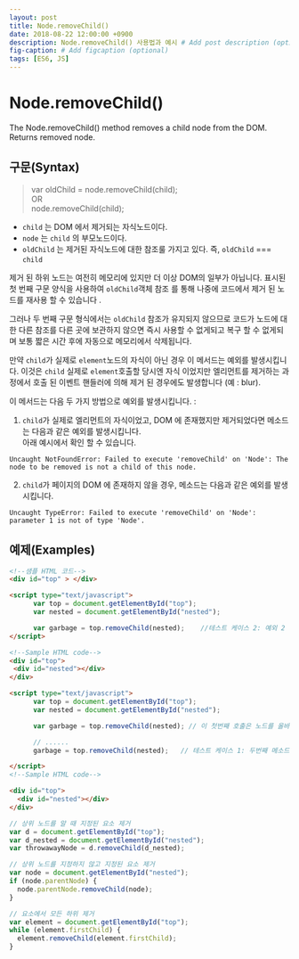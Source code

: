 ```yaml
---
layout: post
title: Node.removeChild()
date: 2018-08-22 12:00:00 +0900
description: Node.removeChild() 사용법과 예시 # Add post description (optional)
fig-caption: # Add figcaption (optional)
tags: [ES6, JS]
---
```

# Node.removeChild()

The Node.removeChild() method removes a child node from the DOM. Returns removed node.

## 구문(Syntax)

> var oldChild = node.removeChild(child);  
> OR  
> node.removeChild(child);  

- `child` 는 DOM 에서 제거되는 자식노드이다.
- `node` 는 `child` 의 부모노드이다.
- `oldChild` 는 제거된 자식노드에 대한 참조룰 가지고 있다. 즉, `oldChild` === `child`

제거 된 하위 노드는 여전히 메모리에 있지만 더 이상 DOM의 일부가 아닙니다. 표시된 첫 번째 구문 양식을 사용하여 `oldChild`객체 참조 를 통해 나중에 코드에서 제거 된 노드를 재사용 할 수 있습니다 .

그러나 두 번째 구문 형식에서는  `oldChild` 참조가 유지되지 않으므로 코드가 노드에 대한 다른 참조를 다른 곳에 보관하지 않으면 즉시 사용할 수 없게되고 복구 할 수 없게되며 보통 짧은 시간 후에 자동으로 메모리에서 삭제됩니다.  

만약 `child`가 실제로 `element`노드의 자식이 아닌 경우 이 메서드는 예외를 발생시킵니다. 이것은 `child` 실제로 `element`호출할 당시엔 자식 이었지만 엘리먼트를 제거하는 과정에서 호출 된 이벤트 핸들러에 의해 제거 된 경우에도 발생합니다 (예 : blur).

이 메서드는 다음 두 가지 방법으로 예외를 발생시킵니다. :

1. `child`가 실제로 엘리먼트의 자식이었고, DOM 에 존재했지만 제거되었다면 메소드는 다음과 같은 예외를 발생시킵니다.  
아래 예시에서 확인 할 수 있습니다.
```
​​Uncaught NotFoundError: Failed to execute 'removeChild' on 'Node': The node to be removed is not a child of this node.
```

2. `child`가 페이지의 DOM 에 존재하지 않을 경우, 메소드는 다음과 같은 예외를 발생시킵니다.  
```
Uncaught TypeError: Failed to execute 'removeChild' on 'Node': parameter 1 is not of type 'Node'.
```

## 예제(Examples)
```html
<!--샘플 HTML 코드-->
<div id="top" > </div>

<script type="text/javascript">
      var top = document.getElementById("top");
      var nested = document.getElementById("nested");

      var garbage = top.removeChild(nested);    //테스트 케이스 2: 예외 2 케이스를 발생시킴.
</script>

<!--Sample HTML code-->
<div id="top">
 <div id="nested"></div>
</div>

<script type="text/javascript">
      var top = document.getElementById("top");
      var nested = document.getElementById("nested");

      var garbage = top.removeChild(nested); // 이 첫번째 호출은 노드를 올바르게 제거해준다.

      // ......
      garbage = top.removeChild(nested);   // 테스트 케이스 1: 두번째 메소드 호출엔 예외(1)을 발생시킨다.

</script>
<!--Sample HTML code-->
```
```html
<div id="top">
  <div id="nested"></div>
</div>
```

```js
// 상위 노드를 알 때 지정된 요소 제거
var d = document.getElementById("top");
var d_nested = document.getElementById("nested");
var throwawayNode = d.removeChild(d_nested);
```
```js
// 상위 노드를 지정하지 않고 지정된 요소 제거
var node = document.getElementById("nested");
if (node.parentNode) {
  node.parentNode.removeChild(node);
}
```
```js
// 요소에서 모든 하위 제거
var element = document.getElementById("top");
while (element.firstChild) {
  element.removeChild(element.firstChild);
}
```